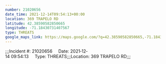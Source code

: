 ```yaml
---
number: 21020656
date_time: 2021-12-14T09:54:13+00:00
location: 369 TRAPELO RD
latitude: 42.38590582850665
longitude: -71.18430731407567
type: THREATS
google_maps_link: https://maps.google.com/?q=42.38590582850665,-71.18430731407567
---
```


;;;Incident #: 21020656     Date: 2021‐12‐14 09:54:13     Type: THREATS;;;Location: 369 TRAPELO RD;;;
